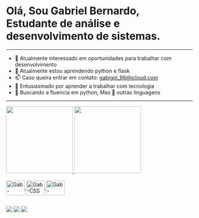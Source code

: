 <h1>Olá, Sou Gabriel Bernardo, Estudante de análise e desenvolvimento de sistemas.</h1>
<hr>

- 🔭 Atualmente interessado em oportunidades para trabalhar com desenvolvimento 
- 🌱 Atualmente estou aprendendo python e flask
- 📫 Caso queira entrar em contato: gabigol_96@icloud.com
- 🥳 Entusiasmado por aprender a trabalhar com tecnologia 
- 🧐 Buscando a fluencia em python, Mas 👀 outras linguagens 
<hr>

<div>
  <a href="https://github.com/gaabigol">
  <img height="180em" src="https://github-readme-stats.vercel.app/api?username=gaabigol&show_icons=true&theme=dark&include_all_commits=true&count_private=true"/>
  <img height="180em" src="https://github-readme-stats.vercel.app/api/top-langs/?username=gaabigol&layout=compact&langs_count=7&theme=dark"/>
</div>


<div style="display: inline_block"><br>
  <img align="center" alt="Gab-HTML" height="40" width="50" src="https://cdn.jsdelivr.net/gh/devicons/devicon/icons/html5/html5-original.svg">
  <img align="center" alt="Gab-CSS" height="40" width="50" src="https://cdn.jsdelivr.net/gh/devicons/devicon/icons/css3/css3-original.svg">
  <img align="center" alt="Gab-Python" height="40" width="50" src="https://cdn.jsdelivr.net/gh/devicons/devicon/icons/python/python-original-wordmark.svg">
</div>

##

<div>
  <a href="https://instagram.com/beernard_96" target="_blank"><img src="https://img.shields.io/badge/Instagram-E4405F?style=for-the-badge&logo=instagram&logoColor=white" target="_blank"></a>
  <a href = "mailto:gabigol_96@icloud.com"><img src="https://img.shields.io/badge/-Gmail-%23333?style=for-the-badge&logo=gmail&logoColor=white" destino ="_blank"></a>
  <a href="https://www.linkedin.com/in/gabriel-bernardo-2343aa119/" target="_blank"><img src="https://img.shields.io/badge/LinkedIn-0077B5?style=for-the-badge&logo=linkedin&logoColor=white" target="_blank"></a>
</div>
